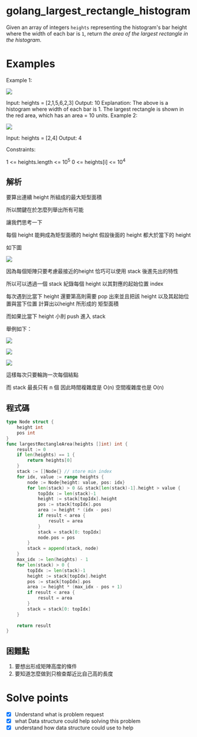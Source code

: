 # golang_largest_rectangle_histogram

Given an array of integers `heights` representing the histogram's bar height where the width of each bar is `1`, return *the area of the largest rectangle in the histogram*.

# Examples

Example 1:

![](https://i.imgur.com/kLFmYVy.jpg)

Input: heights = [2,1,5,6,2,3]
Output: 10
Explanation: The above is a histogram where width of each bar is 1.
The largest rectangle is shown in the red area, which has an area = 10 units.
Example 2:

![](https://i.imgur.com/3n58Yls.jpg)

Input: heights = [2,4]
Output: 4

Constraints:

1 <= heights.length <= $10^5$
0 <= heights[i] <= $10^4$

## 解析

要算出連續 height 所組成的最大矩型面積

所以關鍵在於怎麼列舉出所有可能

讓我們思考一下

每個 height 能夠成為矩型面積的 height 假設後面的 height 都大於當下的 height

如下圖

![](https://i.imgur.com/h9UYGoY.png)

因為每個矩陣只要考慮最接近的height 恰巧可以使用 stack 後進先出的特性

所以可以透過一個 stack 紀錄每個 height 以其對應的起始位置 index 

每次遇到比當下 height 還要第高則需要 pop 出來並且把該 height 以及其起始位置與當下位置 計算出以height 所形成的 矩型面積

而如果比當下 height 小則 push 進入 stack

舉例如下：

![](https://i.imgur.com/CxhLbQ1.png)

![](https://i.imgur.com/jpAEzqc.png)

![](https://i.imgur.com/QWwhKTB.png)

這樣每次只要輪詢一次每個結點 

而 stack 最長只有 n 個 因此時間複雜度是 O(n) 空間複雜度也是 O(n)

## 程式碼

```go
type Node struct {
    height int
    pos int
}
func largestRectangleArea(heights []int) int {
    result := 0
    if len(heights) == 1 {
        return heights[0]
    }
    stack := []Node{} // store min index
    for idx, value := range heights {
        node := Node{height: value, pos: idx}
        for len(stack) > 0 && stack[len(stack)-1].height > value {
            topIdx := len(stack)-1
            height := stack[topIdx].height
            pos := stack[topIdx].pos
            area := height * (idx - pos)
            if result < area {
                result = area
            }
            stack = stack[0: topIdx]
            node.pos = pos
        }
        stack = append(stack, node)           
    }
    max_idx := len(heights) - 1
    for len(stack) > 0 {
        topIdx := len(stack)-1
        height := stack[topIdx].height
        pos := stack[topIdx].pos
        area := height * (max_idx - pos + 1)
        if result < area {
            result = area
        }
        stack = stack[0: topIdx]
    }
    
    return result
}
```

## 困難點

1. 要想出形成矩陣高度的條件
2. 要知道怎麼做到只檢查鄰近比自己高的長度

# Solve points

- [x]  Understand what is problem request
- [x]  what Data structure could help solving this problem
- [x]  understand how data structure could use to help